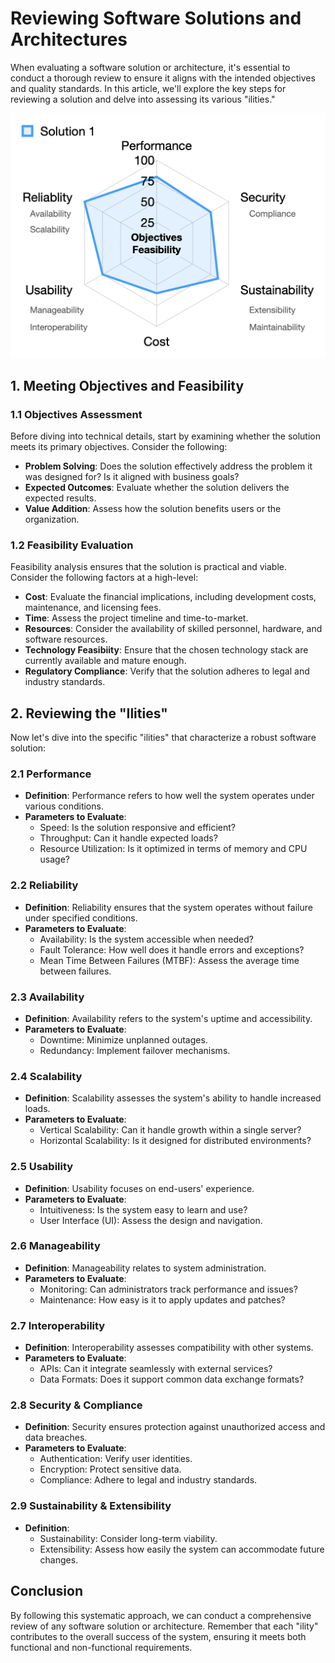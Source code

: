 # Reviewing Software Solutions and Architectures

When evaluating a software solution or architecture, it's essential to conduct a thorough review to ensure it aligns with the intended objectives and quality standards. In this article, we'll explore the key steps for reviewing a solution and delve into assessing its various "ilities."

<img src="../images/ideas/reviewing-solutions.png" width="700px">

## 1. **Meeting Objectives and Feasibility**

### 1.1 Objectives Assessment

Before diving into technical details, start by examining whether the solution meets its primary objectives. Consider the following:

- **Problem Solving**: Does the solution effectively address the problem it was designed for? Is it aligned with business goals?
- **Expected Outcomes**: Evaluate whether the solution delivers the expected results.
- **Value Addition**: Assess how the solution benefits users or the organization.

### 1.2 Feasibility Evaluation

Feasibility analysis ensures that the solution is practical and viable. Consider the following factors at a high-level:

- **Cost**: Evaluate the financial implications, including development costs, maintenance, and licensing fees.
- **Time**: Assess the project timeline and time-to-market.
- **Resources**: Consider the availability of skilled personnel, hardware, and software resources.
- **Technology Feasibiity**: Ensure that the chosen technology stack are currently available and mature enough.
- **Regulatory Compliance**: Verify that the solution adheres to legal and industry standards.

## 2. **Reviewing the "Ilities"**

Now let's dive into the specific "ilities" that characterize a robust software solution:

### 2.1 **Performance**

- **Definition**: Performance refers to how well the system operates under various conditions.
- **Parameters to Evaluate**:
  - Speed: Is the solution responsive and efficient?
  - Throughput: Can it handle expected loads?
  - Resource Utilization: Is it optimized in terms of memory and CPU usage?

### 2.2 **Reliability**

- **Definition**: Reliability ensures that the system operates without failure under specified conditions.
- **Parameters to Evaluate**:
  - Availability: Is the system accessible when needed?
  - Fault Tolerance: How well does it handle errors and exceptions?
  - Mean Time Between Failures (MTBF): Assess the average time between failures.

### 2.3 **Availability**

- **Definition**: Availability refers to the system's uptime and accessibility.
- **Parameters to Evaluate**:
  - Downtime: Minimize unplanned outages.
  - Redundancy: Implement failover mechanisms.

### 2.4 **Scalability**

- **Definition**: Scalability assesses the system's ability to handle increased loads.
- **Parameters to Evaluate**:
  - Vertical Scalability: Can it handle growth within a single server?
  - Horizontal Scalability: Is it designed for distributed environments?

### 2.5 **Usability**

- **Definition**: Usability focuses on end-users' experience.
- **Parameters to Evaluate**:
  - Intuitiveness: Is the system easy to learn and use?
  - User Interface (UI): Assess the design and navigation.

### 2.6 **Manageability**

- **Definition**: Manageability relates to system administration.
- **Parameters to Evaluate**:
  - Monitoring: Can administrators track performance and issues?
  - Maintenance: How easy is it to apply updates and patches?

### 2.7 **Interoperability**

- **Definition**: Interoperability assesses compatibility with other systems.
- **Parameters to Evaluate**:
  - APIs: Can it integrate seamlessly with external services?
  - Data Formats: Does it support common data exchange formats?

### 2.8 **Security & Compliance**

- **Definition**: Security ensures protection against unauthorized access and data breaches.
- **Parameters to Evaluate**:
  - Authentication: Verify user identities.
  - Encryption: Protect sensitive data.
  - Compliance: Adhere to legal and industry standards.

### 2.9 **Sustainability & Extensibility**

- **Definition**:
  - Sustainability: Consider long-term viability.
  - Extensibility: Assess how easily the system can accommodate future changes.

## Conclusion

By following this systematic approach, we can conduct a comprehensive review of any software solution or architecture. Remember that each "ility" contributes to the overall success of the system, ensuring it meets both functional and non-functional requirements.
